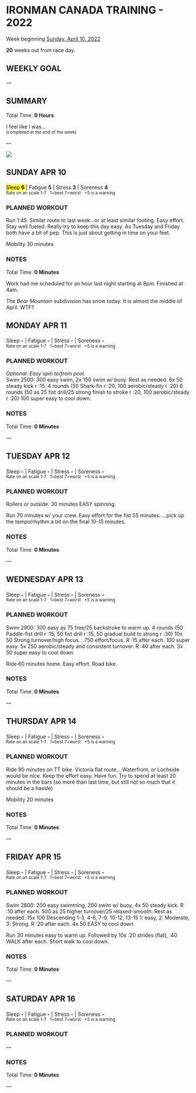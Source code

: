 # IRONMAN CANADA TRAINING - 2022
Week beginning [Sunday, April 10, 2022](javascript:flick('sun');)

**20** weeks out from race day.

## WEEKLY GOAL
&mdash;

## SUMMARY
Total Time: **0 Hours**

I feel like I was...
<br /><sup>(completed at the end of the week)</sup>

&mdash;

![](/assets/jpg/II-9x550.jpeg)

## SUNDAY APR 10
<mark>Sleep **6** </mark>| Fatigue **5** | Stress **3** | Soreness **4**
<sup><br />Rate on an scale 1-7 &nbsp; 1=best 7=worst &nbsp; +5 is a warning</sup>

### PLANNED WORKOUT
Run 1:45. Similar route to last week...or at least similar footing. 
Easy effort. Stay well fueled. Really try to keep this day easy. As Tuesday and Friday both have a bit of pep. This is just about getting in time on your feet.

Mobility 30 minutes

### NOTES
Total Time: **0 Minutes**

Work had me scheduled for an hour last night starting at 8pm.  Finished at 4am.

The _Bear Mountain_ subdivision has snow today.  It is almost the middle of April.  WTF?

<!---->
## MONDAY APR 11
Sleep **-** | Fatigue **-** | Stress **-** | Soreness **-**
<sup><br />Rate on an scale 1-7 &nbsp; 1=best 7=worst &nbsp; +5 is a warning</sup>

### PLANNED WORKOUT
_Optional: Easy spin to/from pool._   
Swim 2500: 
300 easy swim, 2x 150 swim w/ buoy. Rest as needed. 
6x 50 steady kick r :15. 
4 rounds (50 Shark-fin r :20, 100 aerobic/steady r :20)
6 rounds (50 as 25 fist drill/25 strong finish to stroke r :20, 100 aerobic/steady r :20)
100 super easy to cool down.

### NOTES
Total Time: **0 Minutes**

&mdash;  

<!---->
## TUESDAY APR 12
Sleep **-** | Fatigue **-** | Stress **-** | Soreness **-**
<sup><br />Rate on an scale 1-7 &nbsp; 1=best 7=worst &nbsp; +5 is a warning</sup>

### PLANNED WORKOUT
Rollers or outside. 30 minutes EASY spinning.

Run 70 minutes w/ your crew. 
Easy effort for the fist 55 minutes.....pick up the tempo/rhythm a bit on the final 10-15 minutes. 

### NOTES
Total Time: **0 Minutes**

&mdash;  

<!---->
## WEDNESDAY APR 13
Sleep **-** | Fatigue **-** | Stress **-** | Soreness **-**
<sup><br />Rate on an scale 1-7 &nbsp; 1=best 7=worst &nbsp; +5 is a warning</sup>

### PLANNED WORKOUT
Swim 2900: 
300 easy as 75 free/25 backstroke to warm up. 
4 rounds (50 Paddle-fist drill r :15, 50 fist drill r :15, 50 gradual build to strong r :30)
10x 50 Strong turnover/high focus....750 effort/focus. R :15 after each.
100 super easy. 
5x 250 aerobic/steady and consistent turnover. R :40 after each. 
3x 50 super easy to cool down. 

Ride 60 minutes home. Easy effort. Road bike.

### NOTES
Total Time: **0 Minutes**

&mdash;  

<!---->
## THURSDAY APR 14
Sleep **-** | Fatigue **-** | Stress **-** | Soreness **-**
<sup><br />Rate on an scale 1-7 &nbsp; 1=best 7=worst &nbsp; +5 is a warning</sup>

### PLANNED WORKOUT
Ride 90 minutes on TT bike. 
Victoria flat route....Waterfront, or Lochside would be nice. Keep the effort easy. Have fun. 
Try to spend at least 20 minutes in the bars (so more than last time, but still not so much that it should be a hassle) 

Mobility 20 minutes

### NOTES
Total Time: **0 Minutes**

&mdash;  

<!---->
## FRIDAY APR 15
Sleep **-** | Fatigue **-** | Stress **-** | Soreness **-**
<sup><br />Rate on an scale 1-7 &nbsp; 1=best 7=worst &nbsp; +5 is a warning</sup>

### PLANNED WORKOUT
Swim 2800: 
200 easy swimming, 200 swim w/ buoy, 4x 50 steady kick. R :10 after each. 
500 as 25 higher turnover/25 relaxed-smooth. Rest as needed. 
15x 100 Descending 1-3, 4-6, 7-9, 10-12, 13-15 1: easy, 2: Moderate, 3: Strong. R :20 after each. 
4x 50 EASY to cool down.

Run 30 minutes easy to warm up. Followed by 10x :20 strides (flat), :40 WALK after each. Short walk to cool down.

### NOTES
Total Time: **0 Minutes**

&mdash;  

<!---->
## SATURDAY APR 16
Sleep **-** | Fatigue **-** | Stress **-** | Soreness **-**
<sup><br />Rate on an scale 1-7 &nbsp; 1=best 7=worst &nbsp; +5 is a warning</sup>

### PLANNED WORKOUT
&mdash;  

### NOTES
Total Time: **0 Minutes**

&mdash;  
